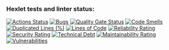 ### Hexlet tests and linter status:
[![Actions Status](https://github.com/Qualcommes/python-project-49/actions/workflows/hexlet-check.yml/badge.svg)](https://github.com/Qualcommes/python-project-49/actions)
[![Bugs](https://sonarcloud.io/api/project_badges/measure?project=Qualcommes_python-project-49&metric=bugs)](https://sonarcloud.io/summary/new_code?id=Qualcommes_python-project-49)
[![Quality Gate Status](https://sonarcloud.io/api/project_badges/measure?project=Qualcommes_python-project-49&metric=alert_status)](https://sonarcloud.io/summary/new_code?id=Qualcommes_python-project-49)
[![Code Smells](https://sonarcloud.io/api/project_badges/measure?project=Qualcommes_python-project-49&metric=code_smells)](https://sonarcloud.io/summary/new_code?id=Qualcommes_python-project-49)
[![Duplicated Lines (%)](https://sonarcloud.io/api/project_badges/measure?project=Qualcommes_python-project-49&metric=duplicated_lines_density)](https://sonarcloud.io/summary/new_code?id=Qualcommes_python-project-49)
[![Lines of Code](https://sonarcloud.io/api/project_badges/measure?project=Qualcommes_python-project-49&metric=ncloc)](https://sonarcloud.io/summary/new_code?id=Qualcommes_python-project-49)
[![Reliability Rating](https://sonarcloud.io/api/project_badges/measure?project=Qualcommes_python-project-49&metric=reliability_rating)](https://sonarcloud.io/summary/new_code?id=Qualcommes_python-project-49)
[![Security Rating](https://sonarcloud.io/api/project_badges/measure?project=Qualcommes_python-project-49&metric=security_rating)](https://sonarcloud.io/summary/new_code?id=Qualcommes_python-project-49)
[![Technical Debt](https://sonarcloud.io/api/project_badges/measure?project=Qualcommes_python-project-49&metric=sqale_index)](https://sonarcloud.io/summary/new_code?id=Qualcommes_python-project-49)
[![Maintainability Rating](https://sonarcloud.io/api/project_badges/measure?project=Qualcommes_python-project-49&metric=sqale_rating)](https://sonarcloud.io/summary/new_code?id=Qualcommes_python-project-49)
[![Vulnerabilities](https://sonarcloud.io/api/project_badges/measure?project=Qualcommes_python-project-49&metric=vulnerabilities)](https://sonarcloud.io/summary/new_code?id=Qualcommes_python-project-49)
